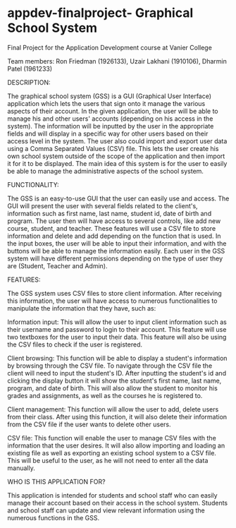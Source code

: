# appdev-finalproject- Graphical School System 

Final Project for the Application Development course at Vanier College

Team members: Ron Friedman (1926133), Uzair Lakhani (1910106), Dharmin Patel (1961233) 

 
DESCRIPTION: 

The graphical school system (GSS) is a GUI (Graphical User Interface) application which lets the users that sign onto it manage the various aspects of their account. In the given application, the user will be able to manage his and other users' accounts (depending on his access in the system). The information will be inputted by the user in the appropriate fields and will display in a specific way for other users based on their access level in the system. The user also could import and export user data using a Comma Separated Values (CSV) file. This lets the user create his own school system outside of the scope of the application and then import it for it to be displayed. The main idea of this system is for the user to easily be able to manage the administrative aspects of the school system. 

 

FUNCTIONALITY:  

The GSS is an easy-to-use GUI that the user can easily use and access. The GUI will present the user with several fields related to the client's, information such as first name, last name, student id, date of birth and program. The user then will have access to several controls, like add new course, student, and teacher. These features will use a CSV file to store information and delete and add depending on the function that is used. In the input boxes, the user will be able to input their information, and with the buttons will be able to manage the information easily. Each user in the GSS system will have different permissions depending on the type of user they are (Student, Teacher and Admin).  

 

FEATURES:   

The GSS system uses CSV files to store client information. After receiving this information, the user will have access to numerous functionalities to manipulate the information that they have, such as: 

Information input: This will allow the user to input client information such as their username and password to login to their account. This feature will use two textboxes for the user to input their data. This feature will also be using the CSV files to check if the user is registered. 

 

Client browsing: This function will be able to display a student's information by browsing through the CSV file. To navigate through the CSV file the client will need to input the student's ID. After inputting the student's id and clicking the display button it will show the student's first name, last name, program, and date of birth. This will also allow the student to monitor his grades and assignments, as well as the courses he is registered to. 

 

Client management: This function will allow the user to add, delete users from their class. After using this function, it will also delete their information from the CSV file if the user wants to delete other users. 

 

CSV file: This function will enable the user to manage CSV files with the information that the user desires. It will also allow importing and loading an existing file as well as exporting an existing school system to a CSV file. This will be useful to the user, as he will not need to enter all the data manually. 

 

 WHO IS THIS APPLICATION FOR? 

This application is intended for students and school staff who can easily manage their account based on their access in the school system. Students and school staff can update and view relevant information using the numerous functions in the GSS. 

 
